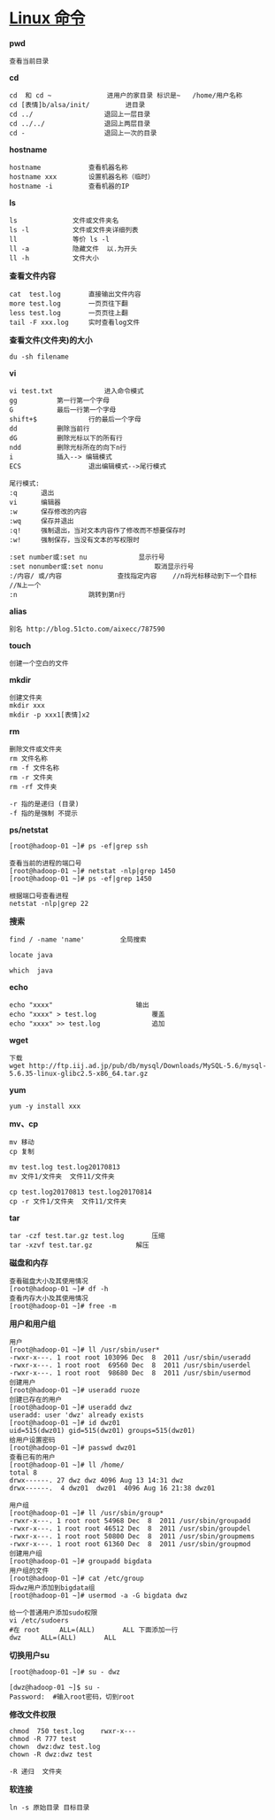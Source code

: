 # [Linux 命令](http://man.linuxde.net/)**pwd**	查看当前目录**cd**	cd  和 cd ~		        进用户的家目录 标识是~   /home/用户名称	cd [表情]b/alsa/init/ 		进目录	cd ../        			退回上一层目录	cd ../../     			退回上两层目录	cd -          			退回上一次的目录	**hostname**	hostname         	查看机器名称	hostname xxx  	 	设置机器名称（临时）	hostname -i      	查看机器的IP**ls**	ls  			文件或文件夹名	ls -l   		文件或文件夹详细列表	ll    			等价 ls -l	ll -a  			隐藏文件  以.为开头	ll -h  			文件大小 	**查看文件内容**	cat  test.log		直接输出文件内容	more test.log		一页页往下翻	less test.log		一页页往上翻   	tail -F xxx.log 	实时查看log文件 	**查看文件(文件夹)的大小**		du -sh filename	**vi**	vi test.txt 	        进入命令模式	gg			第一行第一个字母	G			最后一行第一个字母	shift+$ 	        行的最后一个字母	dd			删除当前行	dG			删除光标以下的所有行	ndd			删除光标所在的向下n行	i 			插入--> 编辑模式 	ECS  		        退出编辑模式-->尾行模式		尾行模式:	:q		退出	vi		编辑器	:w		保存修改的内容	:wq		保存并退出	:q!		强制退出，当对文本内容作了修改而不想要保存时	:w!		强制保存，当没有文本的写权限时		:set number或:set nu		        显示行号	:set nonumber或:set nonu		        取消显示行号	:/内容/ 或/内容				查找指定内容    //n将光标移动到下一个目标     //N上一个	:n					跳转到第n行	**alias**			别名 http://blog.51cto.com/aixecc/787590	**touch**	创建一个空白的文件**mkdir**		创建文件夹	mkdir xxx  	mkdir -p xxx1[表情]x2	**rm**	删除文件或文件夹	rm 文件名称	rm -f 文件名称		rm -r 文件夹	rm -rf 文件夹		-r 指的是递归 (目录)	-f 指的是强制 不提示	**ps/netstat**		[root@hadoop-01 ~]# ps -ef|grep ssh	查看当前的进程的端口号	[root@hadoop-01 ~]# netstat -nlp|grep 1450	[root@hadoop-01 ~]# ps -ef|grep 1450		根据端口号查看进程	netstat -nlp|grep 22	**搜索**	find / -name 'name' 		全局搜索	locate java		which  java	**echo**		echo "xxxx" 					输出	echo "xxxx" > test.log				覆盖	echo "xxxx" >> test.log				追加	**wget**		下载	wget http://ftp.iij.ad.jp/pub/db/mysql/Downloads/MySQL-5.6/mysql-5.6.35-linux-glibc2.5-x86_64.tar.gz 	**yum**	yum -y install xxx**mv、cp**	mv 移动	cp 复制		mv test.log test.log20170813 	mv 文件1/文件夹  文件11/文件夹	  	cp test.log20170813 test.log20170814 
	cp -r 文件1/文件夹  文件11/文件夹	**tar**	tar -czf test.tar.gz test.log 		压缩	tar -xzvf test.tar.gz   		解压	**磁盘和内存**	查看磁盘大小及其使用情况	[root@hadoop-01 ~]# df -h	查看内存大小及其使用情况	[root@hadoop-01 ~]# free -m	**用户和用户组**		用户	[root@hadoop-01 ~]# ll /usr/sbin/user*	-rwxr-x---. 1 root root 103096 Dec  8  2011 /usr/sbin/useradd	-rwxr-x---. 1 root root  69560 Dec  8  2011 /usr/sbin/userdel	-rwxr-x---. 1 root root  98680 Dec  8  2011 /usr/sbin/usermod	创建用户	[root@hadoop-01 ~]# useradd ruoze	创建已存在的用户	[root@hadoop-01 ~]# useradd dwz	useradd: user 'dwz' already exists	[root@hadoop-01 ~]# id dwz01	uid=515(dwz01) gid=515(dwz01) groups=515(dwz01)	给用户设置密码	[root@hadoop-01 ~]# passwd dwz01	查看已有的用户	[root@hadoop-01 ~]# ll /home/	total 8	drwx------. 27 dwz dwz 4096 Aug 13 14:31 dwz	drwx------.  4 dwz01  dwz01  4096 Aug 16 21:38 dwz01		用户组	[root@hadoop-01 ~]# ll /usr/sbin/group*	-rwxr-x---. 1 root root 54968 Dec  8  2011 /usr/sbin/groupadd	-rwxr-x---. 1 root root 46512 Dec  8  2011 /usr/sbin/groupdel	-rwxr-x---. 1 root root 50800 Dec  8  2011 /usr/sbin/groupmems	-rwxr-x---. 1 root root 61360 Dec  8  2011 /usr/sbin/groupmod	创建用户组	[root@hadoop-01 ~]# groupadd bigdata	用户组的文件	[root@hadoop-01 ~]# cat /etc/group	将dwz用户添加到bigdata组	[root@hadoop-01 ~]# usermod -a -G bigdata dwz		给一个普通用户添加sudo权限	vi /etc/sudoers	#在 root  	ALL=(ALL)       ALL 下面添加一行	dwz  	ALL=(ALL)       ALL	**切换用户su**	[root@hadoop-01 ~]# su - dwz 		[dwz@hadoop-01 ~]$ su -  	Password:  #输入root密码，切到root 		**修改文件权限**	chmod  750 test.log    rwxr-x---	chmod -R 777 test	chown  dwz:dwz test.log	chown -R dwz:dwz test		-R 递归  文件夹		**软连接**		ln -s 原始目录 目标目录